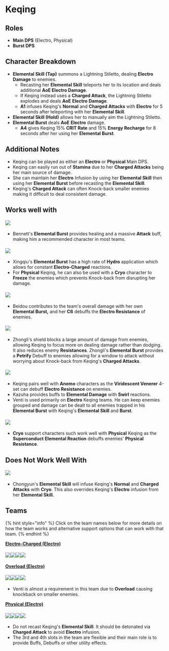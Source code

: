 # Keqing

## **Roles**

* **Main DPS** (Electro, Physical)
* **Burst DPS**

## **Character Breakdown**

* **Elemental Skill (Tap)** summons a Lightning Stiletto, dealing **Electro Damage** to enemies.
  * Recasting her **Elemental Skill** teleports her to its location and deals additional **AoE Electro Damage**.
  * If Keqing instead uses a **Charged Attack**, the Lightning Stiletto explodes and deals **AoE** **Electro** **Damage**.
  * **A1** infuses Keqing's **Normal** and **Charged Attacks** with **Electro** for 5 seconds after teleporting with her **Elemental Skill**.
* **Elemental Skill (Hold)** allows her to manually aim the Lightning Stiletto.
* **Elemental Burst** deals **AoE** **Electro** damage.
  * **A4** gives Keqing 15% **CRIT Rate** and 15% **Energy Recharge** for 8 seconds after her using her **Elemental Burst**.

## **Additional Notes**

* Keqing can be played as either an **Electro** or **Physical** Main DPS.
* Keqing can easily run out of **Stamina** due to her **Charged Attacks** being her main source of damage.
* She can maintain her **Electro** Infusion by using her **Elemental Skill** then using her **Elemental Burst** before recasting the **Elemental Skill**.
* Keqing's **Charged Attack** can often Knock-back smaller enemies making it difficult to deal consistent damage.

## **Works well with**

#### ![](../../.gitbook/assets/UI\_AvatarIcon\_Bennett.png)

* Bennett's **Elemental Burst** provides healing and a massive **Attack** buff, making him a recommended character in most teams.

#### ![](../../.gitbook/assets/UI\_AvatarIcon\_Xingqiu.png)

* Xingqiu's **Elemental Burst** has a high rate of **Hydro** application which allows for constant **Electro-Charged** reactions.
* For **Physical** Keqing, he can also be used with a **Cryo** character to **Freeze** the enemies which prevents Knock-back from disrupting her damage.

#### ![](../../.gitbook/assets/UI\_AvatarIcon\_Beidou.png)

* Beidou contributes to the team's overall damage with her own **Elemental Burst,** and her **C6** debuffs the **Electro Resistance** of enemies.

#### ![](../../.gitbook/assets/UI\_AvatarIcon\_Zhongli.png)

* Zhongli's shield blocks a large amount of damage from enemies, allowing Keqing to focus more on dealing damage rather than dodging. It also reduces enemy **Resistances**. Zhongli's **Elemental Burst** provides a **Petrify** Debuff to enemies allowing for a window to attack without worrying about Knock-back from Keqing's **Charged Attacks**.

#### ![](../../.gitbook/assets/Element\_Anemo.webp)

* Keqing pairs well with **Anemo** characters as the **Viridescent Venerer** 4-set can debuff **Electro** **Resistance** on enemies.
* Kazuha provides buffs to **Elemental Damage** with **Swirl** reactions.
* Venti is used primarily on **Electro** Keqing teams. He can keep enemies grouped and damage can be dealt to all enemies trapped in his **Elemental Burst** with Keqing's **Elemental Skill** and **Burst**.

#### ![](../../.gitbook/assets/Element\_Cryo.webp)

* **Cryo** support characters such work well with **Physical** Keqing as the **Superconduct** **Elemental Reaction** debuffs enemies' **Physical Resistance**.

## Does Not Work Well With

#### ![](../../.gitbook/assets/UI\_AvatarIcon\_Chongyun.png)

* Chongyun's **Elemental Skill** will infuse Keqing's **Normal** and **Charged Attacks** with **Cryo**. This also overrides Keqing's **Electro** infusion from her **Elemental Skill.**

## Teams

{% hint style="info" %}
Click on the team names below for more details on how the team works and alternative support options that can work with that team.
{% endhint %}

[**Electro-Charged (Electro)**](../../teams/electro-charged.md)

#### ![](../../.gitbook/assets/UI\_AvatarIcon\_Keqing.png)![](../../.gitbook/assets/UI\_AvatarIcon\_Xingqiu.png)![](../../.gitbook/assets/UI\_AvatarIcon\_Beidou.png)![](../../.gitbook/assets/UI\_AvatarIcon\_Bennett.png)

[**Overload (Electro)**](../../teams/overload-electro.md)

#### ![](../../.gitbook/assets/UI\_AvatarIcon\_Keqing.png)![](../../.gitbook/assets/UI\_AvatarIcon\_Xiangling.png)![](../../.gitbook/assets/UI\_AvatarIcon\_Venti.png)![](../../.gitbook/assets/UI\_AvatarIcon\_Bennett.png)

* Venti is almost a requirement in this team due to **Overload** causing knockback on smaller enemies.

[**Physical (Electro)**](../../teams/physical.md)

#### ![](../../.gitbook/assets/UI\_AvatarIcon\_Keqing.png)![](../../.gitbook/assets/UI\_AvatarIcon\_Kaeya.png)![](../../.gitbook/assets/UI\_AvatarIcon\_Xingqiu.png)![](../../.gitbook/assets/UI\_AvatarIcon\_Diona.png)

* Do not recast Keqing's **Elemental Skill**. It should be detonated via **Charged Attack** to avoid **Electro** infusion.
* The 3rd and 4th slots in the team are flexible and their main role is to provide Buffs, Debuffs or other utility effects.
